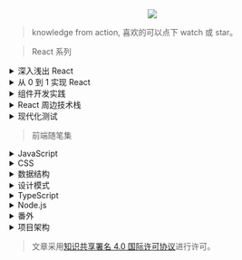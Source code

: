 <div align="center">
  <img src="http://with.muyunyun.cn/f0b8ab78b10ecc0caf5d3745d0385d2a.jpg-muyy">
</div>

> knowledge from action, 喜欢的可以点下 watch 或 star。

> React 系列

<details>
  <summary>深入浅出 React</summary>

* [React16.x 特性剪辑](https://github.com/MuYunyun/blog/blob/master/React/React16.x特性剪辑.md)
* [Fiber 数据结构](https://github.com/MuYunyun/blog/blob/master/React/Fiber数据结构.md)
* [深入 Fiber 架构](https://github.com/MuYunyun/blog/blob/master/React/深入Fiber架构.md)
* [流畅性](https://github.com/MuYunyun/blog/blob/master/React/流畅性.md)
* [Schedule](https://github.com/MuYunyun/blog/blob/master/React/schedule.md)
* [你不知道的 requestIdleCallback](https://github.com/MuYunyun/blog/blob/master/React/你不知道的requestIdleCallback.md)
* [React Suspense 解决了什么](https://github.com/MuYunyun/blog/blob/master/React/suspense解决了什么.md)
* [React Hooks 深入系列](https://github.com/MuYunyun/blog/blob/master/React/React_Hooks深入系列.md)
* [React Hooks 深入系列 —— 设计模式](https://github.com/MuYunyun/blog/blob/master/React/React_Hooks设计模式.md)

- [ ] [React 暗器百解](https://github.com/MuYunyun/blog/blob/master/React/React暗器百解.md)
</details>

<details>
  <summary>从 0 到 1 实现 React</summary>

* [前置准备](https://github.com/MuYunyun/blog/blob/master/React/从0到1实现React/0.前置准备.md)
* [JSX 和 Virtual DOM](https://github.com/MuYunyun/blog/blob/master/React/从0到1实现React/1.JSX和虚拟DOM.md)
* [组件 和 state|props](https://github.com/MuYunyun/blog/blob/master/React/从0到1实现React/2.组件和state|props.md)
* [生命周期](https://github.com/MuYunyun/blog/blob/master/React/从0到1实现React/3.生命周期.md)
* [diff 算法](https://github.com/MuYunyun/blog/blob/master/React/从0到1实现React/4.diff算法.md)
* [setState 优化](https://github.com/MuYunyun/blog/blob/master/React/从0到1实现React/5.setState.md)
* [ref 的实现](https://github.com/MuYunyun/blog/blob/master/React/从0到1实现React/6.ref.md)
* [PureComponent 的实现](https://github.com/MuYunyun/blog/blob/master/React/从0到1实现React/7.PureComponent.md)
* [HOC 探索](https://github.com/MuYunyun/blog/blob/master/React/从0到1实现React/8.HOC探索.md)
* [onChange 事件以及受控组件](https://github.com/MuYunyun/blog/blob/master/React/从0到1实现React/9.onChange事件以及受控组件.md)

</details>

<details>
  <summary>组件开发实践</summary>

* [Form](https://github.com/MuYunyun/oneForm/issues/1)
* [Swipe](https://github.com/MuYunyun/blog/blob/master/React/组件开发/swipe.md)
* [Tabs](https://github.com/MuYunyun/blog/blob/master/React/组件开发/Tabs.md)
* [Affix](https://github.com/MuYunyun/blog/blob/master/React/组件开发/Affix.md)
* [Button](https://github.com/MuYunyun/blog/blob/master/React/组件开发/Button.md)
* [CheckBox](https://github.com/MuYunyun/blog/blob/master/React/组件开发/CheckBox.md)
* [Form](https://github.com/MuYunyun/blog/blob/master/React/组件开发/Form.md)
* [SearchBar](https://github.com/MuYunyun/blog/blob/master/React/组件开发/SearchBar.md)
* [Modal](https://github.com/MuYunyun/blog/blob/master/React/组件开发/modal.md)
* [TextArea](https://github.com/MuYunyun/blog/blob/master/React/组件开发/TextArea.md)
* [编写具有弹性的组件](https://github.com/MuYunyun/blog/blob/master/React/组件开发/编写具有弹性的组件.md)
* [主题色替换方案](https://github.com/MuYunyun/blog/blob/master/React/组件开发/主题色替换方案.md)
* [移动端组件测试指北](https://github.com/MuYunyun/blog/blob/master/React/组件开发/移动端组件测试指北.md)

</details>

<details>
  <summary>React 周边技术栈</summary>

* [Redux 与 Mobx 适用场景](https://github.com/MuYunyun/blog/blob/master/React/相关技术栈/Redux与Mobx适用场景.md)
* [MVVM 框架解析之双向绑定](https://github.com/MuYunyun/fe_cloud/issues/11) <sub>[(相关项目)](https://github.com/MuYunyun/mvvm)
* [探索从 MVC 到 MVVM + Flux 架构模式的转变](https://github.com/MuYunyun/blog/issues/14)<sub>[(相关项目)](https://github.com/MuYunyun/stateManage)
* [redux middleware 源码分析](https://github.com/MuYunyun/blog/issues/15)
* [在 react 使用 immutable 数据的优势](https://github.com/MuYunyun/blog/blob/master/React/在react使用immutable数据的优势.md)
* [路由的简易实现](https://github.com/MuYunyun/blog/blob/master/React/router的简易实现.md)
* [React 在服务端渲染的实现](https://github.com/MuYunyun/blog/issues/4)
* [定制自己的 react-script](https://github.com/MuYunyun/blog/blob/master/React/定制自己的react-script.md)
* [使用 React 全家桶搭建一个后台管理系统](https://github.com/MuYunyun/blog/issues/3)
<sub>[(相关项目)](https://github.com/MuYunyun/reactSPA)
</details>

<details>
  <summary>现代化测试</summary>

* [React 现代化测试](https://github.com/MuYunyun/blog/blob/master/React/测试/React现代化测试.md)
* [Jest 与 react-testing-Library](https://github.com/MuYunyun/blog/blob/master/React/测试/Jest与ReactTestingLibrary.md)

</details>

> 前端随笔集

<details>
  <summary>JavaScript</summary>

- [x] [你不知道的 JavaScript](https://github.com/MuYunyun/blog/issues/2)
- [x] [红皮书里的细节](https://github.com/MuYunyun/blog/blob/master/BasicSkill/基础篇/二刷高程.md)
- [x] [探寻 JavaScript 精度问题](https://github.com/MuYunyun/blog/blob/master/BasicSkill/基础篇/探寻JavaScript精度问题.md)
- [x] [从 JavaScript 到 TypeScript](https://github.com/MuYunyun/blog/issues/5)
- [x] [函数式编程入门](https://github.com/MuYunyun/blog/blob/master/BasicSkill/编程范式/函数式编程入门.md)
- [ ] [重构笔记](https://github.com/MuYunyun/blog/blob/master/BasicSkill/效率篇/重构改善既有代码的设计.md)
- [x] [Decorator](https://github.com/MuYunyun/blog/blob/master/BasicSkill/readES6/装饰器.md)
- [x] [Promise](https://github.com/MuYunyun/blog/blob/master/BasicSkill/readES6/Promise.md)<sub>[(相关项目)](https://github.com/MuYunyun/repromise)
- [x] [Generator](https://github.com/MuYunyun/blog/blob/master/BasicSkill/readES6/Generator.md)
- [x] [Async](https://github.com/MuYunyun/blog/blob/master/BasicSkill/readES6/Async.md)
- [x] [CommonJS 模块与 ES6 模块间的差异](https://github.com/MuYunyun/blog/blob/master/BasicSkill/readES6/模块.md)
- [x] [ES6 继承与 ES5 继承的差异](https://github.com/MuYunyun/blog/blob/master/BasicSkill/readES6/继承.md)
- [x] [扩展运算符](https://github.com/MuYunyun/blog/blob/master/BasicSkill/readES6/扩展运算符.md)
- [x] [箭头函数](https://github.com/MuYunyun/blog/blob/master/BasicSkill/readES6/箭头函数.md)
- [x] [Reflect](https://github.com/MuYunyun/blog/blob/master/BasicSkill/readES6/Reflect.md)

> [更多章节](https://github.com/MuYunyun/blog/tree/master/BasicSkill/%E5%9F%BA%E7%A1%80%E7%AF%87)

</details>

<details>
  <summary>CSS</summary>

- [x] [水平布局解决方案](https://github.com/MuYunyun/blog/blob/master/BasicSkill/基础篇/水平布局解决方案.md)
- [x] [聊聊 BFC](https://github.com/MuYunyun/blog/blob/master/BasicSkill/css/聊聊BFC.md)
- [ ] [过渡与动画](https://github.com/MuYunyun/blog/blob/master/BasicSkill/css/css小书/过渡与动画.md)

> [更多章节](https://github.com/MuYunyun/blog/tree/master/BasicSkill/%E5%9F%BA%E7%A1%80%E7%AF%87)

</details>

<details>
  <summary>数据结构</summary>

* [栈](https://github.com/MuYunyun/blog/blob/master/BasicSkill/algorithm/栈.md)
* [队列](https://github.com/MuYunyun/blog/blob/master/BasicSkill/algorithm/队列.md)
* [链表](https://github.com/MuYunyun/blog/blob/master/BasicSkill/algorithm/链表.md)
* [集合](https://github.com/MuYunyun/blog/blob/master/BasicSkill/algorithm/集合.md)
* [字典](https://github.com/MuYunyun/blog/blob/master/BasicSkill/algorithm/字典.md)
* [哈希表](https://github.com/MuYunyun/blog/blob/master/BasicSkill/algorithm/哈希表.md)
* [二叉树](https://github.com/MuYunyun/blog/blob/master/BasicSkill/algorithm/二叉树.md)
* [图](https://github.com/MuYunyun/blog/blob/master/BasicSkill/algorithm/图.md)
* [排序|查找](https://github.com/MuYunyun/blog/blob/master/BasicSkill/algorithm/README.md)
* [动态规划](https://github.com/MuYunyun/blog/blob/master/BasicSkill/algorithm/动态规划.md)
* [贪心算法](https://github.com/MuYunyun/blog/blob/master/BasicSkill/algorithm/贪心算法.md)

> [LeetCode](https://github.com/MuYunyun/blog/blob/master/BasicSkill/LeetCode/README.md)

</details>

<details>
  <summary>设计模式</summary>

* [单例模式](https://github.com/MuYunyun/blog/blob/master/BasicSkill/设计模式/单例模式.md)
* [策略模式](https://github.com/MuYunyun/blog/blob/master/BasicSkill/设计模式/策略模式.md)
* [代理模式](https://github.com/MuYunyun/blog/blob/master/BasicSkill/设计模式/代理模式.md)
* [迭代器模式](https://github.com/MuYunyun/blog/blob/master/BasicSkill/设计模式/迭代器模式.md)
* [发布-订阅模式](https://github.com/MuYunyun/blog/blob/master/BasicSkill/设计模式/发布订阅模式.md)
* [命令模式](https://github.com/MuYunyun/blog/blob/master/BasicSkill/设计模式/命令模式.md)
* [组合模式](https://github.com/MuYunyun/blog/blob/master/BasicSkill/设计模式/组合模式.md)
* [模板方法模式](https://github.com/MuYunyun/blog/blob/master/BasicSkill/设计模式/模板方法模式.md)
* [享元模式](https://github.com/MuYunyun/blog/blob/master/BasicSkill/设计模式/享元模式.md)
* [职责链模式](https://github.com/MuYunyun/blog/blob/master/BasicSkill/设计模式/职责链模式.md)
* [中介者模式](https://github.com/MuYunyun/blog/blob/master/BasicSkill/设计模式/中介者模式.md)
* [装饰者模式](https://github.com/MuYunyun/blog/blob/master/BasicSkill/设计模式/装饰者模式.md)
* [状态模式](https://github.com/MuYunyun/blog/blob/master/BasicSkill/设计模式/状态模式.md)
* [适配者模式](https://github.com/MuYunyun/blog/blob/master/BasicSkill/设计模式/适配者模式.md)
* [观察者模式](https://github.com/MuYunyun/blog/blob/master/BasicSkill/设计模式/观察者模式.md)

> [issue](https://github.com/MuYunyun/blog/issues/20)

</details>

<details>
  <summary>TypeScript</summary>

- [x] [基础篇](https://github.com/MuYunyun/blog/blob/master/BasicSkill/typescript/TypeScript基础篇.md)

</details>

<details>
  <summary>Node.js</summary>

* [简版 express.js 的实现](https://github.com/MuYunyun/blog/blob/master/BasicSkill/node/%E7%AE%80%E7%89%88%20express.js%20%E7%9A%84%E5%AE%9E%E7%8E%B0.md)
* [简版 koa.js 的实现](https://github.com/MuYunyun/blog/blob/master/BasicSkill/node/%E7%AE%80%E7%89%88%20koa%20%E7%9A%84%E5%AE%9E%E7%8E%B0.md)
* [Node.js 异步异闻录](https://github.com/MuYunyun/blog/issues/7)
<sub>[(相关项目)](https://github.com/MuYunyun/demos-of-node.js)
* [用 Node.js 把玩一番 Alfred Workflow](https://github.com/MuYunyun/blog/issues/6) <sub>[(相关项目)](https://github.com/MuYunyun/commonSearch)

</details>

<details>
  <summary>番外</summary>

* [跨域二三事](https://github.com/MuYunyun/blog/issues/13)<sub>[(相关项目)](https://github.com/MuYunyun/cross-domain)
* [HTTP 小册](https://github.com/MuYunyun/blog/blob/master/BasicSkill/http/http.md)
* [HTML5 精粹](https://github.com/MuYunyun/blog/blob/master/BasicSkill/基础篇/HTML5精粹.md)
<sub>[(相关项目)](https://github.com/MuYunyun/TypeScript)
* [探寻 webpack 插件机制](https://github.com/MuYunyun/blog/blob/master/BasicSkill/番外篇/探寻webpack插件机制.md)<sub>[(相关项目)](https://github.com/MuYunyun/analyze-webpack-plugin)
* [babel 执行机制](https://github.com/MuYunyun/blog/blob/master/BasicSkill/番外篇/babel执行机制.md)
* [npm 与 yarn](https://github.com/MuYunyun/blog/blob/master/BasicSkill/番外篇/npm和yarn的区别.md)
* [移动端场景知识](https://github.com/MuYunyun/blog/blob/master/BasicSkill/基础篇/移动端场景知识.md)
* [原生 JS 实现一个瀑布流插件](https://github.com/MuYunyun/fe_cloud/issues/12) <sub>[(相关项目)](https://github.com/MuYunyun/waterfall)
* [实现一个自定义工具类库](https://github.com/MuYunyun/blog/issues/9) <sub>[(相关项目)](https://github.com/MuYunyun/diana)
* [走近 Python](https://github.com/MuYunyun/blog/issues/8)

</details>

<details>
  <summary>项目架构</summary>

* [CAS 登入流程](https://github.com/MuYunyun/blog/blob/master/BasicSkill/系统架构篇/CAS登入流程.md)
* [RPC 在网关项目的实践](https://github.com/MuYunyun/blog/blob/master/BasicSkill/系统架构篇/RPC在点我达网关的实践一.md)
* [解读 IoC 框架 —— InversifyJS](https://github.com/MuYunyun/blog/blob/master/BasicSkill/系统架构篇/解读IoC框架InversifyJS.md)

</details>

> 文章采用<a rel="license" href="https://creativecommons.org/licenses/by/4.0/deed.zh">知识共享署名 4.0 国际许可协议</a>进行许可。
